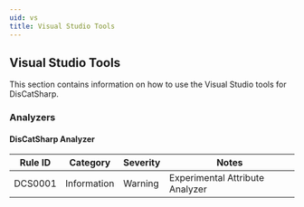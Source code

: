 ```yaml
---
uid: vs
title: Visual Studio Tools
---
```


## Visual Studio Tools
This section contains information on how to use the Visual Studio tools for DisCatSharp.

### Analyzers
<!--DisCatSharp comes with a set of analyzers that can help you write better code. These analyzers are enabled by default, and will warn you about common mistakes and bad practices.-->

#### DisCatSharp Analyzer
Rule ID | Category | Severity | Notes
--------|----------|----------|-------
DCS0001 | Information | Warning | Experimental Attribute Analyzer
